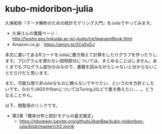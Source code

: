 # kubo-midoribon-julia

久保拓弥『データ解析のための統計モデリング入門』をJuliaでやってみます。

* 久保さんの書籍ページ：http://hosho.ees.hokudai.ac.jp/~kubo/ce/IwanamiBook.html
* Amazon.co.jp：https://amzn.to/2Cg5vDJ

本文に書いてあるRコードをJuliaに置き換えて計算をしたりグラフを作ったりします。プログラムを使わない説明部分については、まとめることはしません。あくまでもプログラム部分のみなので、書籍を読みながらじゃないと分からないことだらけだと思います。

また、可能な限り非Juliaなものに頼らないでやりたい、というのを方針としたいです。なのでJAGSやStanについてはTuring.jlなどで書き換えたい……。どうなることやら。

以下、閲覧用のリンクです。

* 第2章「確率分布と統計モデルの最尤推定」
  - https://nbviewer.jupyter.org/github/JikanBae/kubo-midoribon-julia/blob/master/ch2.ipynb

